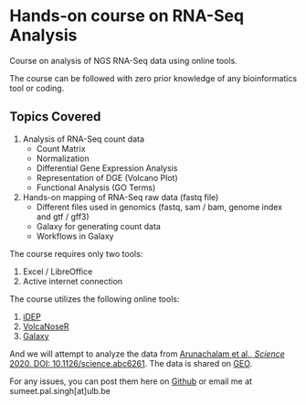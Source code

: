 # Hands-on course on RNA-Seq Analysis

Course on analysis of NGS RNA-Seq data using online tools.

The course can be followed with zero prior knowledge of any bioinformatics tool or coding.

## Topics Covered
1. Analysis of RNA-Seq count data
   - Count Matrix
   - Normalization
   - Differential Gene Expression Analysis
   - Representation of DGE (Volcano Plot)
   - Functional Analysis (GO Terms)
2. Hands-on mapping of RNA-Seq raw data (fastq file)
   - Different files used in genomics (fastq, sam / bam, genome index and gtf / gff3)
   - Galaxy for generating count data
   - Workflows in Galaxy

The course requires only two tools:
1. Excel / LibreOffice
2. Active internet connection

The course utilizes the following online tools:
1. [iDEP](http://bioinformatics.sdstate.edu/idep/)
2. [VolcaNoseR](https://goedhart.shinyapps.io/VolcaNoseR/)
3. [Galaxy](https://usegalaxy.eu/)

And we will attempt to analyze the data from [Arunachalam et al., *Science* 2020. DOI: 10.1126/science.abc6261](https://science.sciencemag.org/content/369/6508/1210). The data is shared on [GEO](https://www.ncbi.nlm.nih.gov/geo/query/acc.cgi?acc=GSE152418).

For any issues, you can post them here on [Github](https://github.com/sumeetpalsingh/CIVIS_NGS/issues) or email me at sumeet.pal.singh[at]ulb.be

